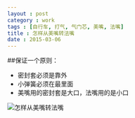 ```yaml
---
layout : post
category : work
tags : [自行车, 打气, 气门芯, 美嘴, 法嘴]
title : 怎样从美嘴转法嘴
date : 2015-03-06
---
```



##保证一个原则：

- 密封套必须是靠外
- 小弹簧必须在最里面
- 美嘴用的密封套是大口，法嘴用的是小口

![怎样从美嘴转法嘴](http://samrain.qiniudn.com/怎么从美嘴转法嘴4GIYO.jpg)
